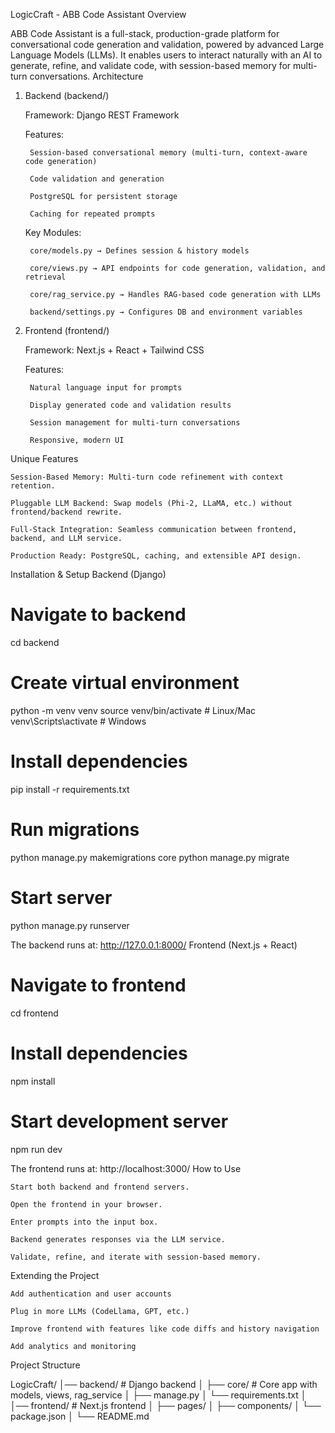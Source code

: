 LogicCraft - ABB Code Assistant
Overview

ABB Code Assistant is a full-stack, production-grade platform for conversational code generation and validation, powered by advanced Large Language Models (LLMs).
It enables users to interact naturally with an AI to generate, refine, and validate code, with session-based memory for multi-turn conversations.
Architecture
1. Backend (backend/)

    Framework: Django REST Framework

    Features:

        Session-based conversational memory (multi-turn, context-aware code generation)

        Code validation and generation

        PostgreSQL for persistent storage

        Caching for repeated prompts

    Key Modules:

        core/models.py → Defines session & history models

        core/views.py → API endpoints for code generation, validation, and retrieval

        core/rag_service.py → Handles RAG-based code generation with LLMs

        backend/settings.py → Configures DB and environment variables

2. Frontend (frontend/)

    Framework: Next.js + React + Tailwind CSS

    Features:

        Natural language input for prompts

        Display generated code and validation results

        Session management for multi-turn conversations

        Responsive, modern UI

Unique Features

    Session-Based Memory: Multi-turn code refinement with context retention.

    Pluggable LLM Backend: Swap models (Phi-2, LLaMA, etc.) without frontend/backend rewrite.

    Full-Stack Integration: Seamless communication between frontend, backend, and LLM service.

    Production Ready: PostgreSQL, caching, and extensible API design.

Installation & Setup
Backend (Django)

# Navigate to backend
cd backend

# Create virtual environment
python -m venv venv
source venv/bin/activate   # Linux/Mac
venv\Scripts\activate      # Windows

# Install dependencies
pip install -r requirements.txt

# Run migrations
python manage.py makemigrations core
python manage.py migrate

# Start server
python manage.py runserver

The backend runs at: http://127.0.0.1:8000/
Frontend (Next.js + React)

# Navigate to frontend
cd frontend

# Install dependencies
npm install

# Start development server
npm run dev

The frontend runs at: http://localhost:3000/
How to Use

    Start both backend and frontend servers.

    Open the frontend in your browser.

    Enter prompts into the input box.

    Backend generates responses via the LLM service.

    Validate, refine, and iterate with session-based memory.

Extending the Project

    Add authentication and user accounts

    Plug in more LLMs (CodeLlama, GPT, etc.)

    Improve frontend with features like code diffs and history navigation

    Add analytics and monitoring

Project Structure

LogicCraft/
│── backend/               # Django backend
│   ├── core/              # Core app with models, views, rag_service
│   ├── manage.py
│   └── requirements.txt
│
│── frontend/              # Next.js frontend
│   ├── pages/
│   ├── components/
│   └── package.json
│
└── README.md
